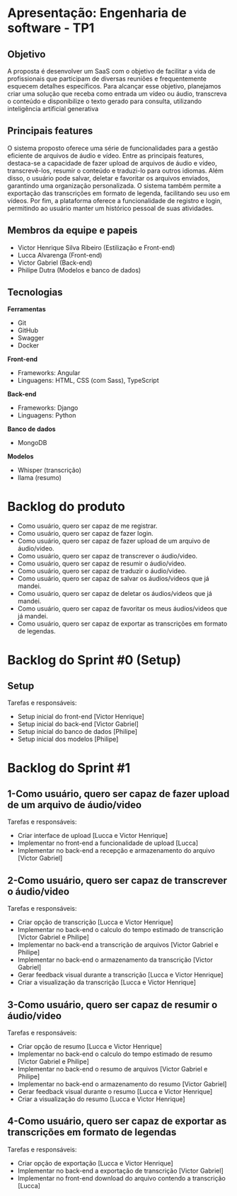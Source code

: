 # Apresentação: Engenharia de software - TP1
## Objetivo
A proposta é desenvolver um SaaS com o objetivo de facilitar a vida de profissionais que participam de diversas reuniões e frequentemente esquecem detalhes específicos. Para alcançar esse objetivo, planejamos criar uma solução que receba como entrada um vídeo ou áudio, transcreva o conteúdo e disponibilize o texto gerado para consulta, utilizando inteligência artificial generativa

## Principais features
O sistema proposto oferece uma série de funcionalidades para a gestão eficiente de arquivos de áudio e vídeo. Entre as principais features, destaca-se a capacidade de fazer upload de arquivos de áudio e vídeo, transcrevê-los, resumir o conteúdo e traduzi-lo para outros idiomas. Além disso, o usuário pode salvar, deletar e favoritar os arquivos enviados, garantindo uma organização personalizada. O sistema também permite a exportação das transcrições em formato de legenda, facilitando seu uso em vídeos. Por fim, a plataforma oferece a funcionalidade de registro e login, permitindo ao usuário manter um histórico pessoal de suas atividades.

## Membros da equipe e papeis
- Victor Henrique Silva Ribeiro (Estilização e Front-end)
- Lucca Alvarenga (Front-end)
- Victor Gabriel (Back-end)
- Philipe Dutra (Modelos e banco de dados)

## Tecnologias
**Ferramentas**
- Git
- GitHub
- Swagger
- Docker

**Front-end**
- Frameworks: Angular
- Linguagens: HTML, CSS (com Sass), TypeScript 

**Back-end** 
- Frameworks: Django
- Linguagens: Python

**Banco de dados**
- MongoDB

**Modelos**
- Whisper (transcrição)
- llama (resumo)

# Backlog do produto
- Como usuário, quero ser capaz de me registrar.
- Como usuário, quero ser capaz de fazer login.
- Como usuário, quero ser capaz de fazer upload de um arquivo de áudio/video.
- Como usuário, quero ser capaz de transcrever o áudio/video.
- Como usuário, quero ser capaz de resumir o áudio/video.
- Como usuário, quero ser capaz de traduzir o áudio/video.
- Como usuário, quero ser capaz de salvar os áudios/videos que já mandei.
- Como usuário, quero ser capaz de deletar os áudios/videos que já mandei.
- Como usuário, quero ser capaz de favoritar os meus áudios/videos que já mandei.
- Como usuário, quero ser capaz de exportar as transcrições em formato de legendas.

# Backlog do Sprint #0 (Setup)
## Setup
Tarefas e responsáveis:
- Setup inicial do front-end [Victor Henrique]
- Setup inicial do back-end [Victor Gabriel]
- Setup inicial do banco de dados [Philipe]
- Setup inicial dos modelos [Philipe]

# Backlog do Sprint #1
## 1-Como usuário, quero ser capaz de fazer upload de um arquivo de áudio/video
Tarefas e responsáveis:
- Criar interface de upload [Lucca e Victor Henrique]
- Implementar no front-end a funcionalidade de upload [Lucca]
- Implementar no back-end a recepção e armazenamento do arquivo [Victor Gabriel]

## 2-Como usuário, quero ser capaz de transcrever o áudio/video
Tarefas e responsáveis:
- Criar opção de transcrição [Lucca e Victor Henrique]
- Implementar no back-end o calculo do tempo estimado de transcrição [Victor Gabriel e Philipe]
- Implementar no back-end a transcrição de arquivos [Victor Gabriel e Philipe]
- Implementar no back-end o armazenamento da transcrição [Victor Gabriel]
- Gerar feedback visual durante a transcrição [Lucca e Victor Henrique]
- Criar a visualização da transcrição [Lucca e Victor Henrique]

## 3-Como usuário, quero ser capaz de resumir o áudio/video
Tarefas e responsáveis:
- Criar opção de resumo [Lucca e Victor Henrique]
- Implementar no back-end o calculo do tempo estimado de resumo [Victor Gabriel e Philipe]
- Implementar no back-end o resumo de arquivos [Victor Gabriel e Philipe]
- Implementar no back-end o armazenamento do resumo [Victor Gabriel]
- Gerar feedback visual durante o resumo [Lucca e Victor Henrique]
- Criar a visualização do resumo [Lucca e Victor Henrique]

## 4-Como usuário, quero ser capaz de exportar as transcrições em formato de legendas
Tarefas e responsáveis:
- Criar opção de exportação [Lucca e Victor Henrique]
- Implementar no back-end a exportação de transcrição [Victor Gabriel]
- Implementar no front-end download do arquivo contendo a transcrição [Lucca]